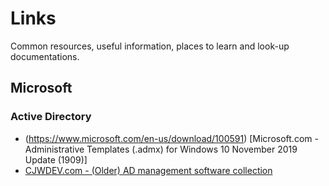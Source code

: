 # Links
Common resources, useful information, places to learn and look-up documentations.

## Microsoft

### Active Directory
* (https://www.microsoft.com/en-us/download/100591)
  [Microsoft.com - Administrative Templates (.admx) for Windows 10 November 2019 Update (1909)]
* [CJWDEV.com - (Older) AD management software collection](http://www.cjwdev.com/Software.html?LMCL=PbAXdB)
